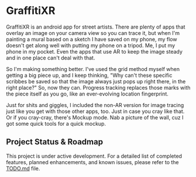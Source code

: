 # GraffitiXR

GraffitiXR is an android app for street artists. There are plenty of apps that overlay an image on your camera view so you can trace it, but when I'm painting a mural based on a sketch I have saved on my phone, my flow doesn't get along well with putting my phone on a tripod. Me, I put my phone in my pocket. Even the apps that use AR to keep the image steady and in one place can't deal with that. 

So I'm making something better. I've used the grid method myself when getting a big piece up, and I keep thinking, "Why can't these specific scribbes be saved so that the image always just pops up right there, in the right place?" So, now they can. Progress tracking replaces those marks with the piece itself as you go, like an ever-evolving location fingerprint. 

Just for shits and giggles, I included the non-AR version for image tracing just like you get with those other apps, too. Just in case you cray like that. 
Or if you cray-cray, there's Mockup mode. Nab a picture of the wall, cuz I got some quick tools for a quick mockup. 



## Project Status & Roadmap

This project is under active development. For a detailed list of completed features, planned enhancements, and known issues, please refer to the [TODO.md](TODO.md) file.
